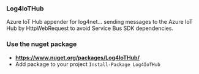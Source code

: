 ### Log4IoTHub

Azure IoT Hub appender for log4net... sending messages to the Azure IoT Hub by HttpWebRequest to avoid Service Bus SDK dependencies.

### Use the nuget package 
- **https://www.nuget.org/packages/Log4IoTHub/**
- Add package to your project `Install-Package Log4IoTHub`
